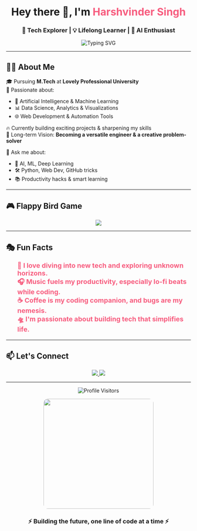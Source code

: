 <!-- HEADER -->
<h1 align="center">Hey there 👋, I'm <span style="color:#f75c7e;">Harshvinder Singh</span></h1>
<h3 align="center">🚀 Tech Explorer | 💡 Lifelong Learner | 🧠 AI Enthusiast</h3>

<p align="center">
  <img src="https://readme-typing-svg.herokuapp.com?font=Fira+Code&weight=500&size=24&pause=1000&center=true&vCenter=true&lines=⚡+Engineer+in+the+Making;🌐+Full-stack+Developer;🤖+AI+%2B+ML+Explorer;🎯+Focused+on+Growth+%26+Impact" alt="Typing SVG" />
</p>



---

## 👨‍💻 About Me

🎓 Pursuing **M.Tech** at **Lovely Professional University**  
🌱 Passionate about:
- 🤖 Artificial Intelligence & Machine Learning  
- 📊 Data Science, Analytics & Visualizations  
- 🌐 Web Development & Automation Tools  

🔥 Currently building exciting projects & sharpening my skills  
🎯 Long-term Vision: **Becoming a versatile engineer & a creative problem-solver**

💬 Ask me about:
- 📌 AI, ML, Deep Learning
- 🛠️ Python, Web Dev, GitHub tricks
- 📚 Productivity hacks & smart learning

---

## 🎮 Flappy Bird Game

<p align="center">
  <a href="https://flappybird.io/" target="_blank">
    <img src="https://img.shields.io/badge/Start%20Game-Click%20Here-ff69b4?style=for-the-badge&logo=game-controller&logoColor=white">
  </a>
</p>

---

## 🎭 Fun Facts

<p align="center">
  <ul style="list-style-type: none; color: #f75c7e; font-size: 18px; font-weight: bold;">
    <li>🧠 I love diving into new tech and exploring unknown horizons.</li>
    <li>🎧 Music fuels my productivity, especially lo-fi beats while coding.</li>
    <li>☕ Coffee is my coding companion, and bugs are my nemesis.</li>
    <li>🛸 I'm passionate about building tech that simplifies life.</li>
  </ul>
</p>

---

## 📫 Let's Connect

<p align="center">
  <a href="https://www.linkedin.com/in/harshvindersingh15122000/" target="_blank">
    <img src="https://img.shields.io/badge/-LinkedIn-%230077B5?style=for-the-badge&logo=linkedin&logoColor=white"/>
  </a>
  <a href="mailto:singh.harshvinder2000@gmail.com">
    <img src="https://img.shields.io/badge/-Gmail-D14836?style=for-the-badge&logo=gmail&logoColor=white"/>
  </a>
</p>

---
<!-- Profile Visitors Counter -->
<p align="center">
  <img src="https://profile-counter.glitch.me/HarshvinderSingh/count.svg" alt="Profile Visitors" />
</p>



<p align="center">
  <img src="https://media.giphy.com/media/qgQUggAC3Pfv687qPC/giphy.gif" width="300" style="border-radius: 12px;" />
</p>

<h3 align="center">⚡ Building the future, one line of code at a time ⚡</h3>
